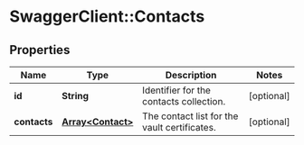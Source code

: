 # SwaggerClient::Contacts

## Properties
Name | Type | Description | Notes
------------ | ------------- | ------------- | -------------
**id** | **String** | Identifier for the contacts collection. | [optional] 
**contacts** | [**Array&lt;Contact&gt;**](Contact.md) | The contact list for the vault certificates. | [optional] 


